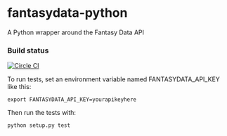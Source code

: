 # fantasydata-python
A Python wrapper around the Fantasy Data API

### Build status
[![Circle CI](https://circleci.com/gh/ffcalculator/fantasydata-python.svg?style=svg&circle-token=05ceba94e40e833d793f0ef9785ed4c82f05cc63)](https://circleci.com/gh/ffcalculator/fantasydata-python)

To run tests, set an environment variable named FANTASYDATA_API_KEY like this:

```export FANTASYDATA_API_KEY=yourapikeyhere```

Then run the tests with:

```python setup.py test```
